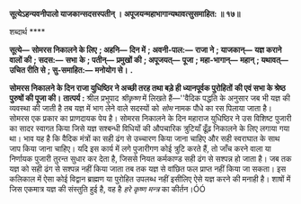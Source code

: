 **सूत्येऽहन्यवनीपालो याजकान्सदसस्पतीन् ।** **अपूजयन्महाभागान्यथावत्सुसमाहित: ॥ १७॥** 

शब्दार्थ **** 

**सूत्ये—** **सोमरस निकालने के लिए** **; अहनि—** **दिन में** **; अवनी-पाल:—** **राजा ने** **; याजकान्—** **यज्ञ कराने वालों की** **; सदस:—** **सभा** **के** **; पतीन्—** **प्रमुखों की** **; अपूजयत्—** **पूजा** **; महा-भागान्—** **महान्** **; यथावत्—** **उचित रीति से** **; सु-समाहित:—** **मनोयोग से।** **.** 

**सोमरस निकालने के दिन राजा युधिष्ठिर ने अच्छी तरह तथा बड़े ही ध्यानपूर्वक पुरोहितों** **की एवं सभा के श्रेष्ठ पुरुषों की पूजा की।** **तात्पर्य :** श्रील प्रभुपाद *श्रीकृष्ण* में लिखते हैं—''वैदिक पद्धति के अनुसार जब भी यज्ञ की व्यवस्था की जाती है तब यज्ञ में भाग लेने वाले सदस्यों को *सोम* नामक पौधे का रस पिलाया जाता है। सोमरस एक प्रकार का प्राणदायक पेय है। सोमरस निकालने के दिन महाराज युधिष्ठिर ने उस विशिष्ट पुजारी का सादर स्वागत किया जिसे यज्ञ सश्बन्धी विधियों की औपचारिक त्रुटियाँ ढूँढ़ निकालने के लिए लगाया गया था। भाव यह है कि वैदिक मंत्रों का सही ढंग से उच्चारण किया जाना चाहिए और सही स्वराघात के साथ जाप किया जाना चाहिए। यदि इस कार्य में लगे पुजारीगण कोई त्रुटि करते हैं, तो जाँच करने वाला या निर्णायक पुजारी तुरन्त सुधार कर देता है, जिससे नियत कर्मकाण्ड सही ढंग से सश्पन्न हो जाता है। जब तक यज्ञ को सही ढंग से सश्पन्न नहीं किया जाता तब तक यज्ञ से वांछित फल प्राप्त नहीं किया जा सकता। इस कलिकाल में ऐसा कोई विद्वान ब्राह्मण या पुरोहित उपलब्ध नहीं इसीलिए ऐसे यज्ञ करने की मनाही है। शाषों में जिस एकमात्र यज्ञ की संस्तुति हुई है, वह है *हरे कृष्ण मन्त्र* का कीर्तन।ÓÓ  